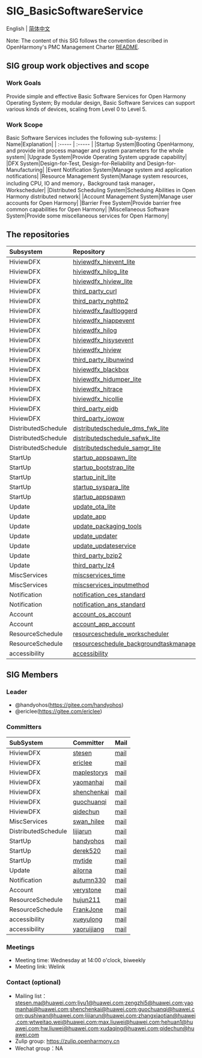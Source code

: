 # SIG_BasicSoftwareService 
English | [简体中文](./sig-basicsoftwareservice_cn.md)

Note: The content of this SIG follows the convention described in OpenHarmony's PMC Management Charter [README](/zh/pmc.md).

## SIG group work objectives and scope

### Work Goals
Provide simple and effective Basic Software Services for Open Harmony Operating System; By modular design, Basic Software Services can support various kinds of devices, scaling from Level 0 to Level 5.

### Work Scope
Basic Software Services includes the following sub-systems:
| Name|Explanation|
| :----- | :----- |
|Startup System|Booting OpenHarmony, and provide init process manager and system parameters for the whole system|
|Upgrade System|Provide Operating System upgrade capability|
|DFX System|Design-for-Test, Design-for-Reliability and Design-for-Manufacturing|
|Event Notification System|Manage system and application notifications|
|Resource Management System|Manage system resources, including CPU, IO and memory，Background task manager，Workscheduler|
|Distributed Scheduling System|Scheduing Abilities in Open Harmony distributed network|
|Account Management System|Manage user accounts for Open Harmony|
|Barrier Free System|Provide barrier free common capabilities for Open Harmony|
|Miscellaneous Software System|Provide some miscellaneous services for Open Harmony|

## The repositories

|Subsystem|Repository|Code Path|Owner|
| :----- | :----- | :----- | :----- |
|HiviewDFX|[hiviewdfx_hievent_lite](https://gitee.com/openharmony/hiviewdfx_hievent_lite)|base/hiviewdfx/hievent_lite|[stesen](https://gitee.com/stesen)|
|HiviewDFX|[hiviewdfx_hilog_lite](https://gitee.com/openharmony/hiviewdfx_hilog_lite)|base/hiviewdfx/hilog_lite|[stesen](https://gitee.com/stesen)|
|HiviewDFX|[hiviewdfx_hiview_lite](https://gitee.com/openharmony/hiviewdfx_hiview_lite)|base/hiviewdfx/hiview_lite|[stesen](https://gitee.com/stesen)|
|HiviewDFX|[third_party_curl](https://gitee.com/openharmony/third_party_curl)|third_party/curl|[stesen](https://gitee.com/stesen)|
|HiviewDFX|[third_party_nghttp2](https://gitee.com/openharmony/third_party_nghttp2)|third_party/nghttp2|[zhuwenchao](https://gitee.com/xautosoft)|
|HiviewDFX|[hiviewdfx_faultloggerd](https://gitee.com/openharmony/hiviewdfx_faultloggerd)|base/hiviewdfx/faultloggerd|[maplestorys](https://gitee.com/maplestorys)|
|HiviewDFX|[hiviewdfx_hiappevent](https://gitee.com/openharmony/hiviewdfx_hiappevent)|base/hiviewdfx/hiappevent|[stesen](https://gitee.com/stesen)|
|HiviewDFX|[hiviewdfx_hilog](https://gitee.com/openharmony/hiviewdfx_hilog)|base/hiviewdfx/hilog|[stesen](https://gitee.com/stesen)|
|HiviewDFX|[hiviewdfx_hisysevent](https://gitee.com/openharmony/hiviewdfx_hisysevent)|base/hiviewdfx/hisysevent|[yaomanhai](https://gitee.com/yaomanhai)|
|HiviewDFX|[hiviewdfx_hiview](https://gitee.com/openharmony/hiviewdfx_hiview)|base/hiviewdfx/hiview|[maplestorys](https://gitee.com/maplestorys)|
|HiviewDFX|[third_party_libunwind](https://gitee.com/openharmony/third_party_libunwind)|third_party/libunwind|[maplestorys](https://gitee.com/maplestorys)|
| HiviewDFX           | [hiviewdfx_blackbox](https://gitee.com/openharmony/hiviewdfx_blackbox) | base/hiviewdfx/blackbox                           |[stesen](https://gitee.com/stesen)|
| HiviewDFX           | [hiviewdfx_hidumper_lite](https://gitee.com/openharmony/hiviewdfx_hidumper_lite) | base/hiviewdfx/hidumper_lite                      | [stesen](https://gitee.com/stesen)           |
| HiviewDFX           | [hiviewdfx_hitrace](https://gitee.com/openharmony/hiviewdfx_hitrace) | base/hiviewdfx/hitrace                            | [yaomanhai](https://gitee.com/yaomanhai)     |
| HiviewDFX           | [hiviewdfx_hicollie](https://gitee.com/openharmony/hiviewdfx_hicollie) | base/hiviewdfx/hicollie                           | [ericlee](https://gitee.com/ericlee)         |
| HiviewDFX           | [third_party_ejdb](https://gitee.com/openharmony/third_party_ejdb) | third_party/ejdb                                  | [ericlee](https://gitee.com/ericlee)         |
| HiviewDFX           | [third_party_iowow](https://gitee.com/openharmony/third_party_iowow) | third_party/iowow                                 | [ericlee](https://gitee.com/ericlee)         |
|DistributedSchedule|[distributedschedule_dms_fwk_lite](https://gitee.com/openharmony/distributedschedule_dms_fwk_lite)|foundation/distributedschedule/dmsfwk_lite|[lijiarun](https://gitee.com/lijiarun)|
|DistributedSchedule|[distributedschedule_safwk_lite](https://gitee.com/openharmony/distributedschedule_safwk_lite)|foundation/distributedschedule/safwk_lite|[lijiarun](https://gitee.com/lijiarun)|
|DistributedSchedule|[distributedschedule_samgr_lite](https://gitee.com/openharmony/distributedschedule_samgr_lite)|foundation/distributedschedule/samgr_lite|[lijiarun](https://gitee.com/lijiarun)|
|StartUp|[startup_appspawn_lite](https://gitee.com/openharmony/startup_appspawn_lite)|base/startup/appspawn_lite|[handyohos](https://gitee.com/handyohos)|
|StartUp|[startup_bootstrap_lite](https://gitee.com/openharmony/startup_bootstrap_lite)|base/startup/bootstrap_lite|[handyohos](https://gitee.com/handyohos)|
|StartUp|[startup_init_lite](https://gitee.com/openharmony/startup_init_lite)|base/startup/init_lite|[handyohos](https://gitee.com/handyohos)|
|StartUp|[startup_syspara_lite](https://gitee.com/openharmony/startup_syspara_lite)|base/startup/syspara_lite|[handyohos](https://gitee.com/handyohos)|
|StartUp|[startup_appspawn](https://gitee.com/openharmony/startup_appspawn)|base/startup/appspawn_standard|[handyohos](https://gitee.com/handyohos)|
|Update|[update_ota_lite](https://gitee.com/openharmony/update_ota_lite)|base/update/ota_lite|[ailorna](https://gitee.com/ailorna)|
|Update|[update_app](https://gitee.com/openharmony/update_app)|base/update/app|[ailorna](https://gitee.com/ailorna)|
|Update|[update_packaging_tools](https://gitee.com/openharmony/update_packaging_tools)|base/update/packaging_tools|[ailorna](https://gitee.com/ailorna)|
|Update|[update_updater](https://gitee.com/openharmony/update_updater)|base/update/updater|[ailorna](https://gitee.com/ailorna)|
|Update|[update_updateservice](https://gitee.com/openharmony/update_updateservice)|base/update/updateservice|[ailorna](https://gitee.com/ailorna)|
|Update|[third_party_bzip2](https://gitee.com/openharmony/third_party_bzip2)|third_party/bzip2|[ailorna](https://gitee.com/ailorna)|
|Update|[third_party_lz4](https://gitee.com/openharmony/third_party_lz4)|third_party/lz4|[ailorna](https://gitee.com/ailorna)|
|MiscServices|[miscservices_time](https://gitee.com/openharmony/miscservices_time)|base/miscservices/time|[autumn330](https://gitee.com/autumn330)|
|MiscServices|[miscservices_inputmethod](https://gitee.com/openharmony/miscservices_inputmethod)|base/miscservices/inputmethod|[demon](https://gitee.com/zhouyongfei)|
|Notification|[notification_ces_standard](https://gitee.com/openharmony/notification_ces_standard)|base/notification/ces_standard|[autumn330](https://gitee.com/autumn330)|
|Notification|[notification_ans_standard](https://gitee.com/openharmony/notification_ans_standard)|base/notification/ans_standard|[autumn330](https://gitee.com/autumn330)|
|Account|[account_os_account](https://gitee.com/openharmony/account_os_account)|base/account/os_account|[verystone](https://gitee.com/verystone)|
|Account|[account_app_account](https://gitee.com/openharmony-sig/account_app_account)|base/account/app_account|[verystone](https://gitee.com/verystone)|
|ResourceSchedule|[resourceschedule_workscheduler](https://gitee.com/openharmony-sig/resourceschedule_workscheduler)|foundation/resourceschedule/workscheduler|[hujun211](https://gitee.com/hujun211)|
|ResourceSchedule|[resourceschedule_backgroundtaskmanager](https://gitee.com/openharmony-sig/resourceschedule_backgroundtaskmanager)|foundation/resourceschedule/backgroundtaskmanager|[FrankJone](https://gitee.com/FrankJone)|
|accessibility|[accessibility](https://gitee.com/openharmony-sig/accessibility)|base/accessibility|[xueyulong](https://gitee.com/ylsnow)|

## SIG Members

### Leader
- @handyohos(https://gitee.com/handyohos)
- @ericlee(https://gitee.com/ericlee)

### Committers
|SubSystem|Committer|Mail|
| :----- | :----- |:----- |
|HiviewDFX|[stesen](https://gitee.com/stesen)|[mail](stesen.ma@huawei.com)|
|HiviewDFX|[ericlee](https://gitee.com/ericlee)|[mail](liyu1@huawei.com)|
|HiviewDFX|[maplestorys](https://gitee.com/maplestorys)|[mail](zengzhi5@huawei.com)|
|HiviewDFX|[yaomanhai](https://gitee.com/yaomanhai)|[mail](yaomanhai@huawei.com)|
|HiviewDFX|[shenchenkai](https://gitee.com/shenchenkai)|[mail](shenchenkai@huawei.com)|
|HiviewDFX|[guochuanqi](https://gitee.com/guochuanqi)|[mail](guochuanqi@huawei.com)|
|HiviewDFX|[qidechun](https://gitee.com/pcwlno1)|[mail](qidechun@huawei.com)|
|MiscServices|[swan_hilee](https://gitee.com/swan_hilee)|[mail](qushiwan@huawei.com)|
|DistributedSchedule|[lijiarun](https://gitee.com/lijiarun)|[mail](lijiarun@huawei.com)|
|StartUp|[handyohos](https://gitee.com/handyohos)|[mail](zhangxiaotian@huawei.com)|
|StartUp|[derek520](https://gitee.com/derek520)|[mail](wtweitao.wei@huawei.com)|
|StartUp|[mytide](https://gitee.com/mytide)|[mail](max.liuwei@huawei.com)|
|Update|[ailorna](https://gitee.com/ailorna)|[mail](hehuan1@huawei.com)|
|Notification|[autumn330](https://gitee.com/autumn330)|[mail](hw.liuwei@huawei.com)|
|Account|[verystone](https://gitee.com/verystone)|[mail](xudaqing@huawei.com)|
|ResourceSchedule|[hujun211](https://gitee.com/hujun211)|[mail](hujun211@huawei.com)|
|ResourceSchedule|[FrankJone](https://gitee.com/FrankJone)|[mail](zhaofanfan@huawei.com)|
|accessibility|[xueyulong](https://gitee.com/ylsnow)|[mail](xueyulong@huawei.com)|
|accessibility|[yaoruijiang](https://gitee.com/ydmgr)|[mail](yaoruijiang1@huawei.com)|

### Meetings
 - Meeting time: Wednesday at 14:00 o'clock, biweekly
 - Meeting link: Welink

### Contact (optional)

- Mailing list：stesen.ma@huawei.com;liyu1@huawei.com;zengzhi5@huawei.com;yaomanhai@huawei.com;shenchenkai@huawei.com;guochuanqi@huawei.com;qushiwan@huawei.com;lijiarun@huawei.com;zhangxiaotian@huawei.com;wtweitao.wei@huawei.com;max.liuwei@huawei.com;hehuan1@huawei.com;hw.liuwei@huawei.com;xudaqing@huawei.com;qidechun@huawei.com
- Zulip group: https://zulip.openharmony.cn
- Wechat group：NA
